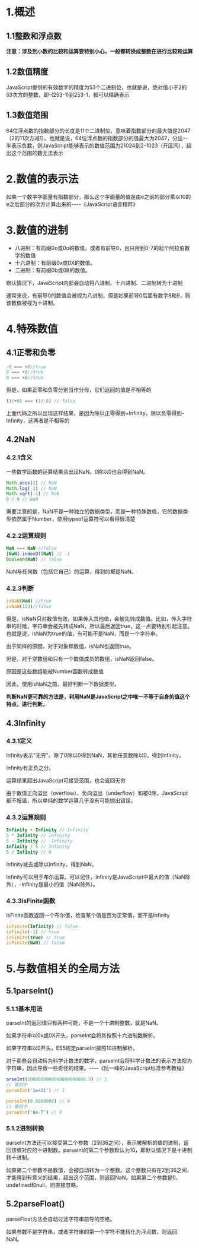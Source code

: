 # 1.概述
## 1.1整数和浮点数
**注意：涉及到小数的比较和运算要特别小心，一般都转换成整数在进行比较和运算**

## 1.2数值精度
JavaScript提供的有效数字的精度为53个二进制位，也就是说，绝对值小于2的53次方的整数，即-(253-1)到253-1，都可以精确表示

## 1.3数值范围
64位浮点数的指数部分的长度是11个二进制位，意味着指数部分的最大值是2047（2的11次方减1）。也就是说，64位浮点数的指数部分的值最大为2047，分出一半表示负数，则JavaScript能够表示的数值范围为21024到2-1023（开区间），超出这个范围的数无法表示

# 2.数值的表示法
如果一个数字字面量有指数部分，那么这个字面量的值是由e之前的部分乘以10的e之后部分的次方计算出来的----《JavaScript语言精粹》

# 3.数值的进制
- 八进制：有前缀0o或0o的数值，或者有前导0，且只用到0-7的起个阿拉伯数字的数值
- 十六进制：有前缀0x或0X的数值。
- 二进制：有前缀0b或0B的数值。

默认情况下，JavaScript内部会自动将八进制、十六进制、二进制转为十进制

通常来说，有前导0的数值会被视为八进制，但是如果前导0后面有数字8和9，则该数值被视为十进制。

# 4.特殊数值
## 4.1正零和负零

```javascript
-0 === +0//true
0 === +0//true
0 === +0//true
```

但是，如果正零和负零分别当作分母，它们返回的值是不相等的

```javascript
(1/+0) === (1/-0) // false
```

上面代码之所以出现这样结果，是因为除以正零得到+Infinity，除以负零得到-Infinity，这两者是不相等的

## 4.2NaN
### 4.2.1含义
一些数学函数的运算结果会出现NaN。0除以0也会得到NaN。

```javascript
Math.acos(2) // NaN
Math.log(-1) // NaN
Math.sqrt(-1) // NaN
0 / 0 // NaN
```

需要注意的是，NaN不是一种独立的数据类型，而是一种特殊数值，它的数据类型依然属于Number，使用typeof运算符可以看得很清楚

### 4.2.2运算规则

```javascript
NaN === NaN //false
[NaN].indexOf(NaN) // -1
Boolean(NaN) // false
```

NaN与任何数（包括它自己）的运算，得到的都是NaN。

### 4.2.3判断

```javascript
isNaN(NaN) //true
isNaN(123)//false
```

但是，isNaN只对数值有效，如果传入其他值，会被先转成数值。比如，传入字符串的时候，字符串会被先转成NaN，所以最后返回true，这一点要特别引起注意。也就是说，isNaN为true的值，有可能不是NaN，而是一个字符串。

出于同样的原因，对于对象和数组，isNaN也返回true。

但是，对于空数组和只有一个数值成员的数组，isNaN返回false。

原因是这些数组能被Number函数转成数值

因此，使用isNaN之前，最好判断一下数据类型。

**判断NaN更可靠的方法是，利用NaN是JavaScript之中唯一不等于自身的值这个特点，进行判断。**

## 4.3Infinity
### 4.3.1定义
Infinity表示"无穷"。除了0除以0得到NaN，其他任意数除以0，得到Infinity。

Infinity有正负之分。

运算结果超出JavaScript可接受范围，也会返回无穷

由于数值正向溢出（overflow）、负向溢出（underflow）和被0除，JavaScript都不报错，所以单纯的数学运算几乎没有可能抛出错误。

### 4.3.2运算规则

```javascript
Infinity + Infinity // Infinity
5 * Infinity // Infinity
5 - Infinity // -Infinity
Infinity / 5 // Infinity
5 / Infinity // 0
```

Infinity减去或除以Infinity，得到NaN。

Infinity可以用于布尔运算。可以记住，Infinity是JavaScript中最大的值（NaN除外），-Infinity是最小的值（NaN除外）。

### 4.3.3isFinite函数
isFinite函数返回一个布尔值，检查某个值是否为正常值，而不是Infinity

```javascript
isFinite(Infinity) // false
isFinite(-1) // true
isFinite(true) // true
isFinite(NaN) // false
```

# 5.与数值相关的全局方法
## 5.1parseInt()
### 5.1.1基本用法
parseInt的返回值只有两种可能，不是一个十进制整数，就是NaN。

如果字符串以0x或0X开头，parseInt会将其按照十六进制数解析。

如果字符串以0开头，ES5规定parseInt按照10进制解析。

对于那些会自动转为科学计数法的数字，parseInt会将科学计数法的表示方法视为字符串，因此导致一些奇怪的结果。----《阮一峰的JavaScript标准参考教程》

```javascript
arseInt(1000000000000000000000.5) // 1
// 等同于
parseInt('1e+21') // 1

parseInt(0.0000008) // 8
// 等同于
parseInt('8e-7') // 8
```

### 5.1.2进制转换
parseInt方法还可以接受第二个参数（2到36之间），表示被解析的值的进制，返回该值对应的十进制数。parseInt的第二个参数默认为10，即默认情况下是十进制转十进制。

如果第二个参数不是数值，会被自动转为一个整数。这个整数只有在2到36之间，才能得到有意义的结果，超出这个范围，则返回NaN。如果第二个参数是0、undefined和null，则直接忽略。

## 5.2parseFloat()
parseFloat方法会自动过滤字符串前导的空格。

如果参数不是字符串，或者字符串的第一个字符不能转化为浮点数，则返回NaN。
